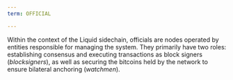 ```yaml
---
term: OFFICIAL

---
```

Within the context of the Liquid sidechain, officials are nodes operated by entities responsible for managing the system. They primarily have two roles: establishing consensus and executing transactions as block signers (*blocksigners*), as well as securing the bitcoins held by the network to ensure bilateral anchoring (*watchmen*).